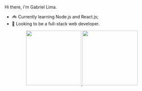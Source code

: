 Hi there, i'm Gabriel Lima. 

- 🚲 Currently learning Node.js and React.js;
- 💪 Looking to be a full-stack web developer.


<div align="center">
  <a href="https://github.com/Gabriel01-jpg">
  <img height="180em" src="https://github-readme-stats.vercel.app/api?username=Gabriel01-jpg&show_icons=true&theme=dracula&include_all_commits=true&count_private=true"/>
  <img height="180em" src="https://github-readme-stats.vercel.app/api/top-langs/?username=Gabriel01-jpg&layout=compact&langs_count=7&theme=dracula"/>
</div>
